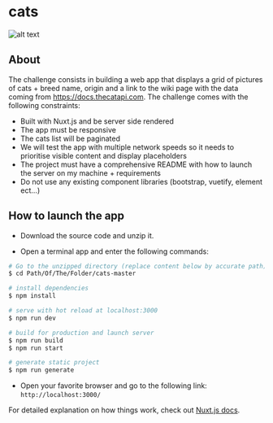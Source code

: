 # cats

![alt text](https://github.com/damstaylor/cats/blob/master/cats-portfolio-preview.png)

## About

The challenge consists in building a web app that displays a grid of pictures of cats + breed name, origin and a link to the wiki page with the data coming from https://docs.thecatapi.com.
The challenge comes with the following constraints:
* Built with Nuxt.js and be server side rendered
* The app must be responsive
* The cats list will be paginated
* We will test the app with multiple network speeds so it needs to prioritise visible content and display placeholders
* The project must have a comprehensive README with how to launch the server on my machine + requirements
* Do not use any existing component libraries (bootstrap, vuetify, element ect...)


## How to launch the app

* Download the source code and unzip it.

* Open a terminal app and enter the following commands:

```bash
# Go to the unzipped directory (replace content below by accurate path)
$ cd Path/Of/The/Folder/cats-master

# install dependencies
$ npm install

# serve with hot reload at localhost:3000
$ npm run dev

# build for production and launch server
$ npm run build
$ npm run start

# generate static project
$ npm run generate
```

* Open your favorite browser and go to the following link: `http://localhost:3000/`

For detailed explanation on how things work, check out [Nuxt.js docs](https://nuxtjs.org).
